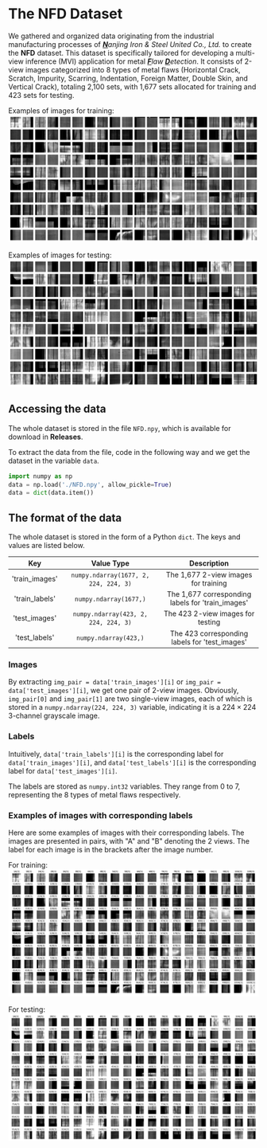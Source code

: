 # The NFD Dataset

We gathered and organized data originating from the industrial manufacturing processes of *<u>**N**</u>anjing Iron \& Steel United Co., Ltd.* to create the **NFD** dataset. This dataset is specifically tailored for developing a multi-view inference (MVI) application for metal *<u>**F**</u>law <u>**D**</u>etection*. It consists of 2-view images categorized into 8 types of metal flaws (Horizontal Crack, Scratch, Impurity, Scarring, Indentation, Foreign Matter, Double Skin, and Vertical Crack), totaling 2,100 sets, with 1,677 sets allocated for training and 423 sets for testing.

Examples of images for training:
![Examples of images for training.](./assets/train_images.png)

Examples of images for testing:
![Examples of images for testing.](./assets/test_images.png)

## Accessing the data

The whole dataset is stored in the file `NFD.npy`, which is available for download in **Releases**.

To extract the data from the file, code in the following way and we get the dataset in the variable `data`.
```Python
import numpy as np
data = np.load('./NFD.npy', allow_pickle=True)
data = dict(data.item())
```

## The format of the data

The whole dataset is stored in the form of a Python `dict`. The keys and values are listed below.

|Key|Value Type|Description|
|:-:|:-:|:-:|
|'train_images'|`numpy.ndarray(1677, 2, 224, 224, 3)`|The 1,677 2-view images for training|
|'train_labels'|`numpy.ndarray(1677,)`|The 1,677 corresponding labels for 'train_images'|
|'test_images'|`numpy.ndarray(423, 2, 224, 224, 3)`|The 423 2-view images for testing|
|'test_labels'|`numpy.ndarray(423,)`|The 423 corresponding labels for 'test_images'|

### Images

By extracting `img_pair = data['train_images'][i]` or `img_pair = data['test_images'][i]`, we get one pair of 2-view images. Obviously, `img_pair[0]` and `img_pair[1]` are two single-view images, each of which is stored in a `numpy.ndarray(224, 224, 3)` variable, indicating it is a $224 \times 224$ 3-channel grayscale image.

### Labels

Intuitively, `data['train_labels'][i]` is the corresponding label for `data['train_images'][i]`, and `data['test_labels'][i]` is the corresponding label for `data['test_images'][i]`.

The labels are stored as `numpy.int32` variables. They range from $0$ to $7$, representing the 8 types of metal flaws respectively.

### Examples of images with corresponding labels

Here are some examples of images with their corresponding labels. The images are presented in pairs, with "A" and "B" denoting the 2 views. The label for each image is in the brackets after the image number.

For training:
![Examples of images for training with labels.](./assets/train_images_with_labels.png)

For testing:
![Examples of images for testing with labels.](./assets/test_images_with_labels.png)
